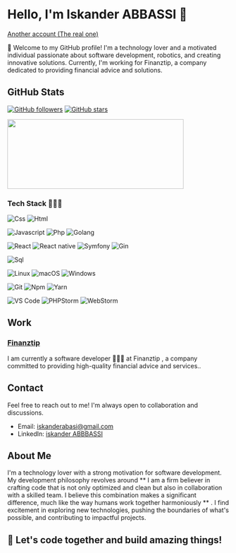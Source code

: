 # Hello, I'm Iskander ABBASSI 🚀
[Another account (The real one)](https://github.com/iskanderab)

👋 Welcome to my GitHub profile! I'm a technology lover and a motivated individual passionate about software development, robotics, and creating innovative solutions. Currently, I'm working for Finanztip, a company dedicated to providing financial advice and solutions.

## GitHub Stats

[![GitHub followers](https://img.shields.io/github/followers/iskanderab2?label=Followers&style=social)](https://github.com/iskanderab2)
[![GitHub stars](https://img.shields.io/github/stars/iskanderab2?style=social)](https://github.com/iskanderab2)

<div>
  <span><img align="center" width="400px" height="158px" src="https://github-readme-stats.vercel.app/api?username=iskanderab2&count_private=true&theme=highcontrast&show_icons=true" /></span>
</div>
  
### Tech Stack 👨🏻‍💻
![Css](http://img.shields.io/badge/-Css-2a65f1?style=flat-square&logo=css3&logoColor=white)
![Html](http://img.shields.io/badge/-Html-e24c27?style=flat-square&logo=html5&logoColor=white)

![Javascript](http://img.shields.io/badge/-Javascript-fcd400?style=flat-square&logo=javascript&logoColor=black)
![Php](http://img.shields.io/badge/-Php-767bb3?style=flat-square&logo=php&logoColor=white)
![Golang](https://img.shields.io/badge/Go-00ADD8?style=flat&logo=go)

![React](http://img.shields.io/badge/-React-61DAFB?style=flat-square&logo=react&logoColor=white)
![React native](http://img.shields.io/badge/-React_native-61DAFB?style=flat-square&logo=react&logoColor=white)
![Symfony](https://img.shields.io/badge/Symfony-000000?style=flat&logo=symfony)
![Gin](https://img.shields.io/badge/Gin-00ADD8?style=flat&logo=go)

![Sql](http://img.shields.io/badge/-Sql-00758f?style=flat-square&logo=Mysql&logoColor=white)

![Linux](http://img.shields.io/badge/-Linux-fad134?style=flat-square&logo=linux&logoColor=black)
![macOS](https://img.shields.io/badge/macOS-Big_Sur-000000?style=flat&logo=apple)
![Windows](https://img.shields.io/badge/Windows-10-0078D6?style=flat&logo=windows)



![Git](http://img.shields.io/badge/-Git-white?style=flat-square&logo=git)
![Npm](http://img.shields.io/badge/-Npm-white?style=flat-square&logo=npm&logoColor=white)
![Yarn](http://img.shields.io/badge/-Yarn-2C8EBB?style=flat-square&logo=yarn&logoColor=white)


![VS Code](http://img.shields.io/badge/-VS%20Code-black?style=flat-square&logo=visualstudiocode&logoColor=3aa7f2)
![PHPStorm](https://img.shields.io/badge/PHPStorm-7952B3?style=flat&logo=phpstorm)
![WebStorm](https://img.shields.io/badge/WebStorm-000000?style=flat&logo=webstorm)




## Work

### [Finanztip](https://www.linkedin.com/company/finanztip)
I am currently a software developer 👨🏻‍💻  at Finanztip , a company committed to providing high-quality financial advice and services.. 


## Contact

Feel free to reach out to me! I'm always open to collaboration and discussions.

- Email: [iskanderabasi@gmail.com](mailto:your.email@example.com)
- LinkedIn: [iskander ABBBASSI](https://www.linkedin.com/in/iskander-abbassi-06807217b)

## About Me

I'm a technology lover with a strong motivation for software development. My development philosophy revolves around ** I am a firm believer in crafting code that is not only optimized and clean but also in collaboration with a skilled team. I believe this combination makes a significant difference, much like the way humans work together harmoniously ** . I find excitement in exploring new technologies, pushing the boundaries of what's possible, and contributing to impactful projects.

## 🚀 Let's code together and build amazing things!
